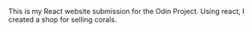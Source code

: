 This is my React website submission for the Odin Project. Using react, I created a shop for selling corals. 